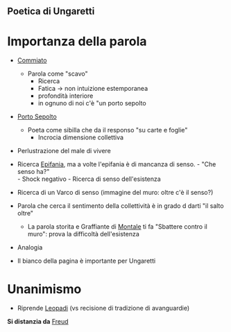 ## Poetica di Ungaretti


# Importanza della parola

- [Commiato](/notes/Commiato)
	- Parola come "scavo"
	  - Ricerca
	  - Fatica -> non intuizione estemporanea
	  - profondità interiore
	  - in ognuno di noi c'è "un porto sepolto

- [Porto Sepolto](/notes/Porto_Sepolto)
  - Poeta come sibilla che da il responso "su carte e foglie"
	- Incrocia dimensione collettiva

- Perlustrazione del male di vivere
- Ricerca [Epifania](/notes/Epifania), ma a volte l'epifania è di mancanza di senso. - "Che senso ha?"  
											- Shock negativo
											- Ricerca di senso dell'esistenza

- Ricerca di un Varco di senso (immagine del muro: oltre c'è il senso?)
- Parola che cerca il sentimento della collettività è in grado d darti "il salto oltre"
  - La parola storita e Graffiante di [Montale](/notes/Montale) ti fa "Sbattere contro il muro": prova la difficoltà dell'esistenza
- Analogia
- Il bianco della pagina è importante per Ungaretti

# Unanimismo

- Riprende [Leopadi](/notes/Leopadi) (vs recisione di tradizione di avanguardie)



**Si distanzia da** [Freud](/notes/Freud)
